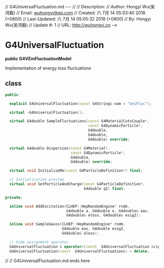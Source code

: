 // G4UniversalFluctuation.md --- 
// 
// Description: 
// Author: Hongyi Wu(吴鸿毅)
// Email: wuhongyi@qq.com 
// Created: 六 7月 14 05:03:40 2018 (+0800)
// Last-Updated: 六 7月 14 05:05:32 2018 (+0800)
//           By: Hongyi Wu(吴鸿毅)
//     Update #: 1
// URL: http://wuhongyi.cn -->

# G4UniversalFluctuation

**public G4VEmFluctuationModel**

Implementation of energy loss fluctuations

## class

```cpp
public:

  explicit G4UniversalFluctuation(const G4String& nam = "UniFluc");

  virtual ~G4UniversalFluctuation();

  virtual G4double SampleFluctuations(const G4MaterialCutsCouple*,
                                      const G4DynamicParticle*,
                                      G4double,
                                      G4double,
                                      G4double) override;

  virtual G4double Dispersion(const G4Material*,
                              const G4DynamicParticle*,
                              G4double,
                              G4double) override;

  virtual void InitialiseMe(const G4ParticleDefinition*) final;

  // Initialisation prestep
  virtual void SetParticleAndCharge(const G4ParticleDefinition*, 
                                    G4double q2) final;

private:

  inline void AddExcitation(CLHEP::HepRandomEngine* rndm, 
                            G4double a, G4double e, G4double& eav, 
                            G4double& eloss, G4double& esig2); 

  inline void SampleGauss(CLHEP::HepRandomEngine* rndm, 
                          G4double eav, G4double esig2, 
                          G4double& eloss); 

  // hide assignment operator
  G4UniversalFluctuation & operator=(const  G4UniversalFluctuation &right) = delete;
  G4UniversalFluctuation(const  G4UniversalFluctuation&) = delete;
```


// 
// G4UniversalFluctuation.md ends here
